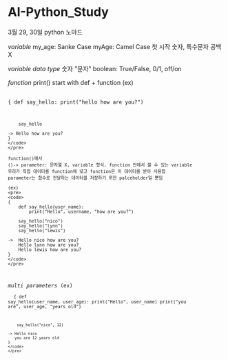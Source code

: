 # AI-Python_Study
3월 29, 30일 python 노마드

*variable*
    my_age: Sanke Case
    myAge: Camel Case
    첫 시작 숫자, 특수문자 공백 X

*variable data type*
    숫자
    "문자"
    boolean: True/False, 0/1, off/on

*function*
    print()
    start with def + function
    (ex)
    <pre>
    <code>
    {
        def say_hello:
            print("hello how are you?")

        say_hello

    -> Hello how are you?
    }
    </code>
    </pre>

    function()에서
    ()-> parameter: 문자열 X, variable 형식, function 안에서 쓸 수 있는 variable
    우리가 직접 데이터를 function에 넣고 function은 이 데이터를 받아 사용함
    parameter는 함수로 전달하는 데이터를 저장하기 위한 palceholder일 뿐임

    (ex)
    <pre>
    <code>
    {
        def say_hello(user_name):
            print("Hello", username, "how are you?")

        say_hello("nico")
        say_hello("lynn")
        say_hello("lewis")

    ->  Hello nico how are you?
        Hello lynn how are you?
        Hello lewis how are you?
    }
    </code>
    </pre>

*multi parameters*
    (ex)
    <pre>
    <code>
    {
        def say_hello(user_name, user_age):
            print("Hello", user_name)
            print("you are", user_age, "years old")

        say_hello("nico", 12)

    -> Hello nico
       you are 12 years old
    }
    </code>
    </pre>
